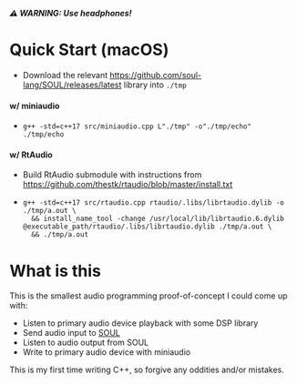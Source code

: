 ***⚠️ WARNING: Use headphones!***

# Quick Start (macOS)

- Download the relevant <https://github.com/soul-lang/SOUL/releases/latest> library into `./tmp`

#### w/ miniaudio

-
    ```
    g++ -std=c++17 src/miniaudio.cpp L"./tmp" -o"./tmp/echo"
    ./tmp/echo
    ```

#### w/ RtAudio

- Build RtAudio submodule with instructions from <https://github.com/thestk/rtaudio/blob/master/install.txt>
- 
    ```
    g++ -std=c++17 src/rtaudio.cpp rtaudio/.libs/librtaudio.dylib -o ./tmp/a.out \
      && install_name_tool -change /usr/local/lib/librtaudio.6.dylib @executable_path/rtaudio/.libs/librtaudio.dylib ./tmp/a.out \
      && ./tmp/a.out
    ```

# What is this

This is the smallest audio programming proof-of-concept I could come up with:

 - Listen to primary audio device playback with some DSP library
 - Send audio input to [SOUL](https://github.com/soul-lang/SOUL)
 - Listen to audio output from SOUL
 - Write to primary audio device with miniaudio

This is my first time writing C++, so forgive any oddities and/or mistakes.
